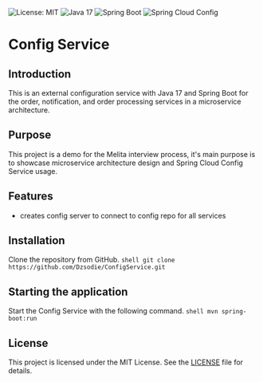 ![License: MIT](https://img.shields.io/badge/License-MIT-yellow.svg)
![Java 17](https://img.shields.io/badge/Java-17-007396?style=for-the-badge&logo=openjdk)
![Spring Boot](https://img.shields.io/badge/Spring%20Boot-2.7+-6DB33F?style=for-the-badge&logo=springboot)
![Spring Cloud Config](https://img.shields.io/badge/Spring%20Cloud%20Config-Client-6DB33F?style=for-the-badge&logo=spring)
# Config Service
## Introduction
This is an external configuration service with Java 17 and Spring Boot for the order, notification, and order processing services in a microservice architecture.
## Purpose
This project is a demo for the Melita interview process, it's main purpose is to showcase microservice architecture design and Spring Cloud Config Service usage.
## Features
- creates config server to connect to config repo for all services
## Installation
Clone the repository from GitHub.
    ```shell
    git clone  https://github.com/Dzsodie/ConfigService.git
    ```
## Starting the application
Start the Config Service with the following command.
    ```shell
    mvn spring-boot:run
    ```
## License
This project is licensed under the MIT License. See the [LICENSE](LICENSE) file for details.
